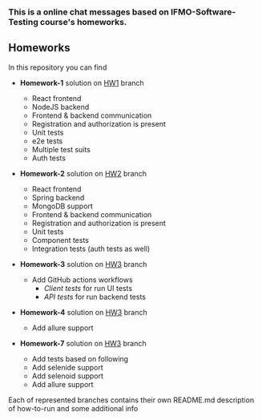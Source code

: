 ### This is a online chat messages based on IFMO-Software-Testing course's homeworks.

## Homeworks
In this repository you can find

* **Homework-1** solution on [HW1](https://github.com/EasySocHacks/ITMO-Software-Testing/tree/HW1) branch
  * React frontend
  * NodeJS backend
  * Frontend & backend communication
  * Registration and authorization is present
  * Unit tests
  * e2e tests
  * Multiple test suits
  * Auth tests


* **Homework-2** solution on [HW2](https://github.com/EasySocHacks/ITMO-Software-Testing/tree/HW2) branch
  * React frontend
  * Spring backend
  * MongoDB support
  * Frontend & backend communication
  * Registration and authorization is present
  * Unit tests
  * Component tests
  * Integration tests (auth tests as well)


* **Homework-3** solution on [HW3](https://github.com/EasySocHacks/ITMO-Software-Testing/tree/HW3) branch
  * Add GitHub actions workflows
    * *Client tests* for run UI tests
    * *API tests* for run backend tests

* **Homework-4** solution on [HW3](https://github.com/EasySocHacks/ITMO-Software-Testing/tree/HW4) branch
  * Add allure support

* **Homework-7** solution on [HW3](https://github.com/EasySocHacks/ITMO-Software-Testing/tree/HW7) branch
  * Add tests based on following
  * Add selenide support
  * Add selenoid support
  * Add allure support

Each of represented branches contains their own README.md description of how-to-run and some additional info 